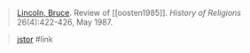 > [Lincoln, Bruce](lincoln.md). Review of [[oosten1985]]. *History of Religions* 26(4):422-426, May 1987.

> [jstor](http://www.jstor.org/stable/1062179) #link 